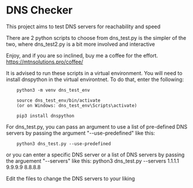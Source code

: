 # DNS Checker

This project aims to test DNS servers for reachability and speed

There are 2 python scripts to choose from
    dns_test.py is the simpler of the two, where dns_test2.py is a bit more involved and interactive

Enjoy, and if you are so inclined, buy me a coffee for the effort. <https://mtnsolutions.pro/coffee/>

It is advised to run these scripts in a virtual environment. You will need to install dnspython in the virtual environtnet. To do that, enter the following:

        python3 -m venv dns_test_env

        source dns_test_env/bin/activate
        (or on Windows: dns_test_env\Scripts\activate)

        pip3 install dnspython

For dns_test.py, you can pass an argument to use a list of pre-defined DNS servers by passing the argument "--use-predefined" like this:

        python3 dns_test.py --use-predefined

or you can enter a specific DNS server or a list of DNS servers by passing the arguement "--servers" like this:
        python3 dns_test.py --servers 1.1.1.1 9.9.9.9 8.8.8.8 

Edit the files to change the DNS servers to your liking
